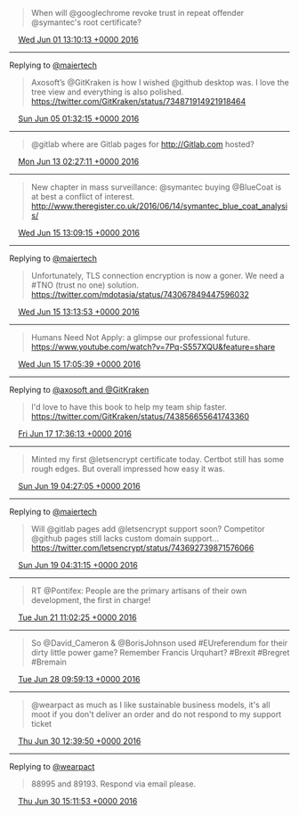 > When will @googlechrome  revoke trust in repeat offender @symantec's root certificate?

<img src="media/tweet.ico" width="12" /> [Wed Jun 01 13:10:13 +0000 2016](https://twitter.com/maiertech/status/737994660652699649)

----

Replying to [@maiertech](https://twitter.com/GitKraken/status/734871914921918464)

> Axosoft’s @GitKraken is how I wished @github desktop was. I love the tree view and everything is also polished. https://twitter.com/GitKraken/status/734871914921918464

<img src="media/tweet.ico" width="12" /> [Sun Jun 05 01:32:15 +0000 2016](https://twitter.com/maiertech/status/739268564272750592)

----

> @gitlab where are Gitlab pages for http://Gitlab.com hosted?

<img src="media/tweet.ico" width="12" /> [Mon Jun 13 02:27:11 +0000 2016](https://twitter.com/maiertech/status/742181492621725697)

----

> New chapter in mass surveillance: @symantec buying @BlueCoat is at best a conflict of interest. http://www.theregister.co.uk/2016/06/14/symantec_blue_coat_analysis/

<img src="media/tweet.ico" width="12" /> [Wed Jun 15 13:09:15 +0000 2016](https://twitter.com/maiertech/status/743067849447596032)

----

Replying to [@maiertech](https://twitter.com/maiertech/status/743067849447596032)

> Unfortunately, TLS connection encryption is now a goner. We need a #TNO (trust no one) solution. https://twitter.com/mdotasia/status/743067849447596032

<img src="media/tweet.ico" width="12" /> [Wed Jun 15 13:13:53 +0000 2016](https://twitter.com/maiertech/status/743069017154441216)

----

> Humans Need Not Apply: a glimpse our professional future. https://www.youtube.com/watch?v=7Pq-S557XQU&feature=share

<img src="media/tweet.ico" width="12" /> [Wed Jun 15 17:05:39 +0000 2016](https://twitter.com/maiertech/status/743127340042100737)

----

Replying to [@axosoft and @GitKraken](https://twitter.com/GitKraken/status/743856655641743360)

> I'd love to have this book to help my team ship faster. https://twitter.com/GitKraken/status/743856655641743360

<img src="media/tweet.ico" width="12" /> [Fri Jun 17 17:36:13 +0000 2016](https://twitter.com/maiertech/status/743859807501824000)

----

> Minted my first @letsencrypt certificate today. Certbot still has some rough edges. But overall impressed how easy it was.

<img src="media/tweet.ico" width="12" /> [Sun Jun 19 04:27:05 +0000 2016](https://twitter.com/maiertech/status/744385992178737156)

----

Replying to [@maiertech](https://twitter.com/letsencrypt/status/743692739871576066)

> Will @gitlab pages add @letsencrypt support soon? Competitor @github pages still lacks custom domain support... https://twitter.com/letsencrypt/status/743692739871576066

<img src="media/tweet.ico" width="12" /> [Sun Jun 19 04:31:15 +0000 2016](https://twitter.com/maiertech/status/744387041849450500)

----

> RT @Pontifex: People are the primary artisans of their own development, the first in charge!

<img src="media/tweet.ico" width="12" /> [Tue Jun 21 11:02:25 +0000 2016](https://twitter.com/maiertech/status/745210256381382660)

----

> So @David_Cameron &amp; @BorisJohnson used #EUreferendum for their dirty little power game? Remember Francis Urquhart? #Brexit #Bregret #Bremain

<img src="media/tweet.ico" width="12" /> [Tue Jun 28 09:59:13 +0000 2016](https://twitter.com/maiertech/status/747731067931602944)

----

> @wearpact as much as I like sustainable business models, it's all moot if you don't deliver an order and do not respond to my support ticket

<img src="media/tweet.ico" width="12" /> [Thu Jun 30 12:39:50 +0000 2016](https://twitter.com/maiertech/status/748496263310639104)

----

Replying to [@wearpact](https://twitter.com/pactorganic/status/748531165460500480)

> 88995 and 89193. Respond via email please.

<img src="media/tweet.ico" width="12" /> [Thu Jun 30 15:11:53 +0000 2016](https://twitter.com/maiertech/status/748534529678262273)